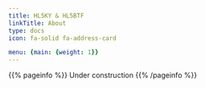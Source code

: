 ```yaml
---
title: HL5KY & HL5BTF
linkTitle: About
type: docs
icon: fa-solid fa-address-card

menu: {main: {weight: 1}}
---
```


{{% pageinfo %}}
Under construction
{{% /pageinfo %}} 




